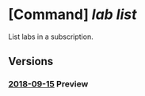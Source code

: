 # [Command] _lab list_

List labs in a subscription.

## Versions

### [2018-09-15](/Resources/mgmt-plane/L3N1YnNjcmlwdGlvbnMve30vcHJvdmlkZXJzL21pY3Jvc29mdC5kZXZ0ZXN0bGFiL2xhYnM=/2018-09-15.xml) **Preview**

<!-- mgmt-plane /subscriptions/{}/providers/microsoft.devtestlab/labs 2018-09-15 -->
<!-- mgmt-plane /subscriptions/{}/resourcegroups/{}/providers/microsoft.devtestlab/labs 2018-09-15 -->
